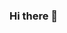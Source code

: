 ### Hi there 👋

<!--
**kaidwafaa/kaidwafaa** is a ✨ _special_ ✨ repository because its `README.md` (this file) appears on your GitHub profile.

Here are some ideas to get you started:

- 🔭 I’m currently working on ...
- 🌱 I’m currently learning ...
- 👯 I’m looking to collaborate on ...
- 🤔 I’m looking for help with ...
- 💬 Ask me about ...<h1 align="center">Hi 👋, I'm kaidazhirlwafaa</h1>
<h3 align="center">CODE FOR GREEN</h3>

- 🔭 I’m currently working on **vaccination code barre app for Android / OS**

- 🌱 I’m currently learning **flutter**

- 💬 Ask me about **Android and Flutter development**

- 📫 How to reach me **kaidwafaa@gmail.com**

<p align="left"><img src="https://devicons.github.io/devicon/devicon.git/icons/android/android-original-wordmark.svg" alt="android" width="40" height="40"/> <img src="https://devicons.github.io/devicon/devicon.git/icons/amazonwebservices/amazonwebservices-original-wordmark.svg" alt="aws" width="40" height="40"/> <img src="https://devicons.github.io/devicon/devicon.git/icons/c/c-original.svg" alt="c" width="40" height="40"/> <img src="https://devicons.github.io/devicon/devicon.git/icons/cplusplus/cplusplus-original.svg" alt="cplusplus" width="40" height="40"/> <img src="https://devicons.github.io/devicon/devicon.git/icons/css3/css3-original-wordmark.svg" alt="css3" width="40" height="40"/> <img src="https://www.vectorlogo.zone/logos/figma/figma-icon.svg" alt="figma" width="40" height="40"/> <img src="https://www.vectorlogo.zone/logos/firebase/firebase-icon.svg" alt="firebase" width="40" height="40"/> <img src="https://www.vectorlogo.zone/logos/flutterio/flutterio-icon.svg" alt="flutter" width="40" height="40"/> <img src="https://www.vectorlogo.zone/logos/git-scm/git-scm-icon.svg" alt="git" width="40" height="40"/> <img src="https://devicons.github.io/devicon/devicon.git/icons/html5/html5-original-wordmark.svg" alt="html5" width="40" height="40"/> <img src="https://www.vectorlogo.zone/logos/adobe_illustrator/adobe_illustrator-icon.svg" alt="illustrator" width="40" height="40"/> <img src="https://devicons.github.io/devicon/devicon.git/icons/photoshop/photoshop-plain.svg" alt="photoshop" width="40" height="40"/></p><p align="center">
<a href="https://twitter.com/kaidwafaa" target="blank"><img align="center" src="https://cdn.jsdelivr.net/npm/simple-icons@3.0.1/icons/twitter.svg" alt="kaidwafaa" height="30" width="30" /></a>
<a href="https://linkedin.com/in/kaidazhirlwafaa" target="blank"><img align="center" src="https://cdn.jsdelivr.net/npm/simple-icons@3.0.1/icons/linkedin.svg" alt="kaidazhirlwafaa" height="30" width="30" /></a>
<a href="https://stackoverflow.com/users/kaidwafaa" target="blank"><img align="center" src="https://cdn.jsdelivr.net/npm/simple-icons@3.0.1/icons/stackoverflow.svg" alt="kaidwafaa" height="30" width="30" /></a>
<a href="https://fb.com/kd azhire" target="blank"><img align="center" src="https://cdn.jsdelivr.net/npm/simple-icons@3.0.1/icons/facebook.svg" alt="kd azhire" height="30" width="30" /></a>
<a href="https://instagram.com/azhire vet" target="blank"><img align="center" src="https://cdn.jsdelivr.net/npm/simple-icons@3.0.1/icons/instagram.svg" alt="azhire vet" height="30" width="30" /></a>
</p>
- 📫 How to reach me: ...
- 😄 Pronouns: ...
- ⚡ Fun fact: ...
-->
